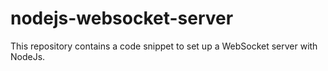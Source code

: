 # nodejs-websocket-server
This repository contains a code snippet to set up a WebSocket server with NodeJs.
